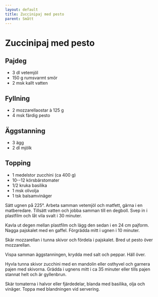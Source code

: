 ```yaml
---
layout: default
title: Zuccinipaj med pesto
parent: Smått
---
```

# Zuccinipaj med pesto

## Pajdeg

-   3 dl vetemjöl
-   150 g rumsvarmt smör
-   2 msk kallt vatten

## Fyllning

-   2 mozzarellaostar à 125 g
-   4 msk färdig pesto

## Äggstanning

-   3 ägg
-   2 dl mjölk

## Topping

-   1 medelstor zucchini (ca 400 g)
-   10--12 körsbärstomater
-   1/2 kruka basilika
-   1 msk olivolja
-   1 tsk balsamvinäger


Sätt ugnen på 225°. Arbeta samman vetemjöl och matfett, gärna i en
matberedare. Tillsätt vatten och jobba samman till en degboll. Svep in i
plastfilm och låt vila svalt i 30 minuter.

Kavla ut degen mellan plastfilm och lägg den sedan i en 24 cm pajform.
Nagga pajskalet med en gaffel. Förgrädda mitt i ugnen i 10 minuter.

Skär mozzarellan i tunna skivor och fördela i pajskalet. Bred ut pesto
över mozzarellan.

Vispa samman äggstanningen, krydda med salt och peppar. Häll över.

Hyvla tunna skivor zucchini med en mandolin eller osthyvel och garnera
pajen med skivorna. Grädda i ugnens mitt i ca 35 minuter eller tills
pajen stannat helt och är gyllenbrun.

Skär tomaterna i halvor eller fjärdedelar, blanda med basilika, olja och
vinäger. Toppa med blandningen vid servering.

